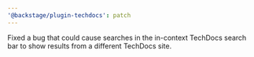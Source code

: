 ```yaml
---
'@backstage/plugin-techdocs': patch
---
```


Fixed a bug that could cause searches in the in-context TechDocs search bar to show results from a different TechDocs site.
